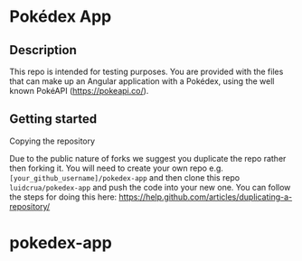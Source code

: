 # Pokédex App

## Description
This repo is intended for testing purposes. You are provided with the files that can make up an Angular application with a Pokédex, using the well known PokéAPI (https://pokeapi.co/).

## Getting started

Copying the repository

Due to the public nature of forks we suggest you duplicate the repo rather then forking it.
You will need to create your own repo e.g. `[your_github_username]/pokedex-app` and then clone this repo `luidcrua/pokedex-app` and push the code into your new one. You can follow the steps for doing this here: https://help.github.com/articles/duplicating-a-repository/


# pokedex-app
